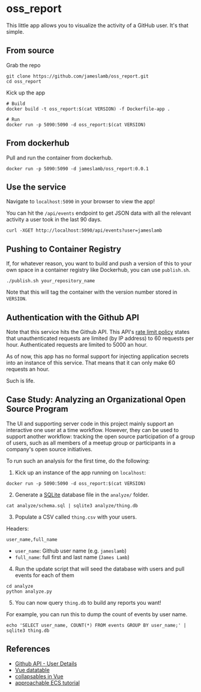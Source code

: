 # oss_report

This little app allows you to visualize the activity of a GitHub user. It's that simple.

## From source

Grab the repo

```{bash}
git clone https://github.com/jameslamb/oss_report.git
cd oss_report
```

Kick up the app

```
# Build
docker build -t oss_report:$(cat VERSION) -f Dockerfile-app .

# Run
docker run -p 5090:5090 -d oss_report:$(cat VERSION)
```

## From dockerhub

Pull and run the container from dockerhub.

```{bash}
docker run -p 5090:5090 -d jameslamb/oss_report:0.0.1
```

## Use the service

Navigate to `localhost:5090` in your browser to view the app!

You can hit the `/api/events` endpoint to get JSON data with all the relevant activity a user took in the last 90 days.

```
curl -XGET http://localhost:5090/api/events?user=jameslamb
```

## Pushing to Container Registry

If, for whatever reason, you want to build and push a version of this to your own space in a container registry like Dockerhub, you can use `publish.sh`.

```{bash}
./publish.sh your_repository_name
```

Note that this will tag the container with the version number stored in `VERSION`.

## Authentication with the Github API

Note that this service hits the Github API. This API's [rate limit policy](https://developer.github.com/v3/#rate-limiting) states that unauthenticated requests are limited (by IP address) to 60 requests per hour. Authenticated requests are limited to 5000 an hour.

As of now, this app has no formal support for injecting application secrets into an instance of this service. That means that it can only make 60 requests an hour.

Such is life.

## Case Study: Analyzing an Organizational Open Source Program

The UI and supporting server code in this project mainly support an interactive one user at a time workflow. However, they can be used to support another workflow: tracking the open source participation of a group of users, such as all members of a meetup group or participants in a company's open source initiatives.

To run such an analysis for the first time, do the following:

1. Kick up an instance of the app running on `localhost`:

```
docker run -p 5090:5090 -d oss_report:$(cat VERSION)
```

2. Generate a [SQLite](https://docs.python.org/2/library/sqlite3.html) database file in the `analyze/` folder.

```
cat analyze/schema.sql | sqlite3 analyze/thing.db
```

3. Populate a CSV called `thing.csv` with your users.

Headers:

```
user_name,full_name
```

* `user_name`: Github user name (e.g. `jameslamb`)
* `full_name`: full first and last name (`James Lamb`)

4. Run the update script that will seed the database with users and pull events for each of them


```
cd analyze
python analyze.py
```

5. You can now query `thing.db` to build any reports you want!

For example, you can run this to dump the count of events by user name.

```
echo 'SELECT user_name, COUNT(*) FROM events GROUP BY user_name;' | sqlite3 thing.db
```

## References

* [Github API - User Details](https://developer.github.com/v3/users/#get-contextual-information-about-a-user)
* [Vue datatable](https://www.npmjs.com/package/vuejs-datatable)
* [collapsables in Vue](https://bootstrap-vue.js.org/docs/components/collapse/)
* [approachable ECS tutorial](https://www.ybrikman.com/writing/2015/11/11/running-docker-aws-ground-up/)
